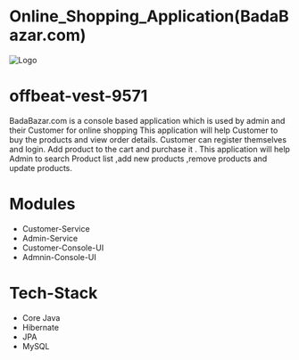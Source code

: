 # Online_Shopping_Application(BadaBazar.com)
![Logo](https://github.com/connectit2anand/dusty-jewel-3645/tree/main/productManagementSystem/images/image.png?raw=true)

# offbeat-vest-9571

BadaBazar.com is a console based  application which is used by admin and their Customer for online shopping 
This application will help Customer to buy the products and view order details.
Customer can register themselves and login. Add product to the cart and purchase it .
This application will help Admin to search Product list ,add new products ,remove products and update products.

# Modules 

- Customer-Service
- Admin-Service
- Customer-Console-UI
- Admnin-Console-UI

# Tech-Stack

- Core Java
- Hibernate
- JPA
- MySQL
